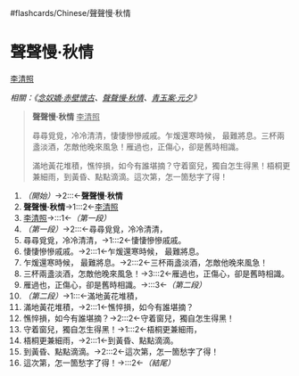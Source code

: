 #flashcards/Chinese/聲聲慢·秋情

# 聲聲慢·秋情
<u>李清照</u>

_相關：《[念奴嬌·赤壁懷古](念奴嬌·赤壁懷古.md)、[聲聲慢·秋情](聲聲慢·秋情.md)、[青玉案·元夕](青玉案·元夕.md)》_

> __聲聲慢·秋情__ <u>李清照</u>
> 
> 尋尋覓覓，冷冷清清，悽悽慘慘戚戚。乍煖還寒時候， 最難將息。三杯兩盞淡酒，怎敵他晚來風急！雁過也，正傷心，卻是舊時相識。
> 
> 滿地黃花堆積，憔悴損，如今有誰堪摘？守着窗兒，獨自怎生得黑！梧桐更兼細雨，到黃昏、點點滴滴。這次第，怎一箇愁字了得！
1. _（開始）_→2:::←__聲聲慢·秋情__ <!--SR:!2022-03-17,11,272!2022-03-24,17,293-->
2. __聲聲慢·秋情__→1:::2←<u>李清照</u> <!--SR:!2022-03-19,13,272!2022-03-17,11,272-->
3. <u>李清照</u>→:::1←_（第一段）_ <!--SR:!2022-03-22,15,290!2022-03-20,13,292-->
4. _（第一段）_→2:::←尋尋覓覓，冷冷清清， <!--SR:!2022-03-18,12,270!2022-03-19,13,272-->
5. 尋尋覓覓，冷冷清清，→1:::2←悽悽慘慘戚戚。 <!--SR:!2022-04-08,24,254!2022-04-04,20,254-->
6. 悽悽慘慘戚戚。→2:::1←乍煖還寒時候， 最難將息。 <!--SR:!2022-04-01,17,254!2022-03-16,10,255-->
7. 乍煖還寒時候， 最難將息。→2:::2←三杯兩盞淡酒，怎敵他晚來風急！ <!--SR:!2022-04-06,22,255!2022-04-05,21,255-->
8. 三杯兩盞淡酒，怎敵他晚來風急！→3:::2←雁過也，正傷心，卻是舊時相識。 <!--SR:!2022-04-07,23,255!2022-04-02,18,255-->
9. 雁過也，正傷心，卻是舊時相識。→:::3←_（第二段）_ <!--SR:!2022-03-19,13,272!2022-03-16,10,254-->
10. _（第二段）_→1:::←滿地黃花堆積， <!--SR:!2022-03-16,10,254!2022-03-21,14,294-->
11. 滿地黃花堆積，→2:::1←憔悴損，如今有誰堪摘？ <!--SR:!2022-04-05,21,254!2022-04-08,24,255-->
12. 憔悴損，如今有誰堪摘？→2:::2←守着窗兒，獨自怎生得黑！ <!--SR:!2022-04-09,25,255!2022-04-10,26,255-->
13. 守着窗兒，獨自怎生得黑！→1:::2←梧桐更兼細雨， <!--SR:!2022-03-18,12,274!2022-04-03,19,255-->
14. 梧桐更兼細雨，→2:::1←到黃昏、點點滴滴。 <!--SR:!2022-04-07,23,252!2022-04-04,20,254-->
15. 到黃昏、點點滴滴。→2:::2←這次第，怎一箇愁字了得！ <!--SR:!2022-04-08,24,252!2022-04-10,26,255-->
16. 這次第，怎一箇愁字了得！→:::2←_（結尾）_ <!--SR:!2022-03-17,11,272!2022-04-09,25,252-->
